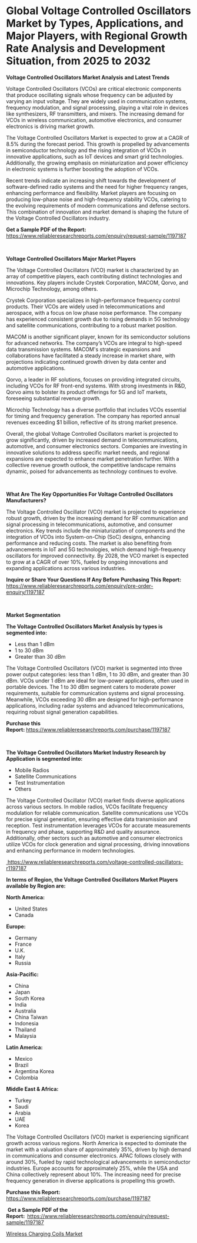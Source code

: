 <p><h1>Global Voltage Controlled Oscillators Market by Types, Applications, and Major Players, with Regional Growth Rate Analysis and Development Situation, from 2025 to 2032</h1></p><p><strong>Voltage Controlled Oscillators Market Analysis and Latest Trends</strong></p>
<p><p>Voltage Controlled Oscillators (VCOs) are critical electronic components that produce oscillating signals whose frequency can be adjusted by varying an input voltage. They are widely used in communication systems, frequency modulation, and signal processing, playing a vital role in devices like synthesizers, RF transmitters, and mixers. The increasing demand for VCOs in wireless communication, automotive electronics, and consumer electronics is driving market growth.</p><p>The Voltage Controlled Oscillators Market is expected to grow at a CAGR of 8.5% during the forecast period. This growth is propelled by advancements in semiconductor technology and the rising integration of VCOs in innovative applications, such as IoT devices and smart grid technologies. Additionally, the growing emphasis on miniaturization and power efficiency in electronic systems is further boosting the adoption of VCOs.</p><p>Recent trends indicate an increasing shift towards the development of software-defined radio systems and the need for higher frequency ranges, enhancing performance and flexibility. Market players are focusing on producing low-phase noise and high-frequency stability VCOs, catering to the evolving requirements of modern communications and defense sectors. This combination of innovation and market demand is shaping the future of the Voltage Controlled Oscillators industry.</p></p>
<p><strong>Get a Sample PDF of the Report:&nbsp;</strong> <a href="https://www.reliableresearchreports.com/enquiry/request-sample/1197187?utm_campaign=8&utm_medium=2&utm_source=Github&utm_content=ia&utm_term=11022025&utm_id=voltage-controlled-oscillators">https://www.reliableresearchreports.com/enquiry/request-sample/1197187</a></p>
<p>&nbsp;</p>
<p><strong>Voltage Controlled Oscillators Major Market Players</strong></p>
<p><p>The Voltage Controlled Oscillators (VCO) market is characterized by an array of competitive players, each contributing distinct technologies and innovations. Key players include Crystek Corporation, MACOM, Qorvo, and Microchip Technology, among others.</p><p>Crystek Corporation specializes in high-performance frequency control products. Their VCOs are widely used in telecommunications and aerospace, with a focus on low phase noise performance. The company has experienced consistent growth due to rising demands in 5G technology and satellite communications, contributing to a robust market position.</p><p>MACOM is another significant player, known for its semiconductor solutions for advanced networks. The company’s VCOs are integral to high-speed data transmission systems. MACOM's strategic expansions and collaborations have facilitated a steady increase in market share, with projections indicating continued growth driven by data center and automotive applications.</p><p>Qorvo, a leader in RF solutions, focuses on providing integrated circuits, including VCOs for RF front-end systems. With strong investments in R&D, Qorvo aims to bolster its product offerings for 5G and IoT markets, foreseeing substantial revenue growth.</p><p>Microchip Technology has a diverse portfolio that includes VCOs essential for timing and frequency generation. The company has reported annual revenues exceeding $1 billion, reflective of its strong market presence.</p><p>Overall, the global Voltage Controlled Oscillators market is projected to grow significantly, driven by increased demand in telecommunications, automotive, and consumer electronics sectors. Companies are investing in innovative solutions to address specific market needs, and regional expansions are expected to enhance market penetration further. With a collective revenue growth outlook, the competitive landscape remains dynamic, poised for advancements as technology continues to evolve.</p></p>
<p>&nbsp;</p>
<p><strong>What Are The Key Opportunities For Voltage Controlled Oscillators Manufacturers?</strong></p>
<p><p>The Voltage Controlled Oscillator (VCO) market is projected to experience robust growth, driven by the increasing demand for RF communication and signal processing in telecommunications, automotive, and consumer electronics. Key trends include the miniaturization of components and the integration of VCOs into System-on-Chip (SoC) designs, enhancing performance and reducing costs. The market is also benefiting from advancements in IoT and 5G technologies, which demand high-frequency oscillators for improved connectivity. By 2028, the VCO market is expected to grow at a CAGR of over 10%, fueled by ongoing innovations and expanding applications across various industries.</p></p>
<p><strong>Inquire or Share Your Questions If Any Before Purchasing This Report:</strong> <a href="https://www.reliableresearchreports.com/enquiry/pre-order-enquiry/1197187?utm_campaign=8&utm_medium=2&utm_source=Github&utm_content=ia&utm_term=11022025&utm_id=voltage-controlled-oscillators">https://www.reliableresearchreports.com/enquiry/pre-order-enquiry/1197187</a></p>
<p>&nbsp;</p>
<p><strong>Market Segmentation</strong></p>
<p><strong>The Voltage Controlled Oscillators Market Analysis by types is segmented into:</strong></p>
<p><ul><li>Less than 1 dBm</li><li>1 to 30 dBm</li><li>Greater than 30 dBm</li></ul></p>
<p><p>The Voltage Controlled Oscillators (VCO) market is segmented into three power output categories: less than 1 dBm, 1 to 30 dBm, and greater than 30 dBm. VCOs under 1 dBm are ideal for low-power applications, often used in portable devices. The 1 to 30 dBm segment caters to moderate power requirements, suitable for communication systems and signal processing. Meanwhile, VCOs exceeding 30 dBm are designed for high-performance applications, including radar systems and advanced telecommunications, requiring robust signal generation capabilities.</p></p>
<p><strong>Purchase this Report:&nbsp;</strong><a href="https://www.reliableresearchreports.com/purchase/1197187?utm_campaign=8&utm_medium=2&utm_source=Github&utm_content=ia&utm_term=11022025&utm_id=voltage-controlled-oscillators">https://www.reliableresearchreports.com/purchase/1197187</a></p>
<p>&nbsp;</p>
<p><strong>The Voltage Controlled Oscillators Market Industry Research by Application is segmented into:</strong></p>
<p><ul><li>Mobile Radios</li><li>Satellite Communications</li><li>Test Instrumentation</li><li>Others</li></ul></p>
<p><p>The Voltage Controlled Oscillator (VCO) market finds diverse applications across various sectors. In mobile radios, VCOs facilitate frequency modulation for reliable communication. Satellite communications use VCOs for precise signal generation, ensuring effective data transmission and reception. Test instrumentation leverages VCOs for accurate measurements in frequency and phase, supporting R&D and quality assurance. Additionally, other sectors such as automotive and consumer electronics utilize VCOs for clock generation and signal processing, driving innovations and enhancing performance in modern technologies.</p></p>
<p><a href="https://www.reliableresearchreports.com/voltage-controlled-oscillators-r1197187?utm_campaign=8&utm_medium=2&utm_source=Github&utm_content=ia&utm_term=11022025&utm_id=voltage-controlled-oscillators">&nbsp;https://www.reliableresearchreports.com/voltage-controlled-oscillators-r1197187</a></p>
<p><strong>In terms of Region, the Voltage Controlled Oscillators Market Players available by Region are:</strong></p>
<p>
    <p> <strong> North America: </strong>
        <ul>
            <li>United States</li>
            <li>Canada</li>
        </ul>
        </p> 
    <p> <strong> Europe: </strong>
        <ul>
            <li>Germany</li>
            <li>France</li>
            <li>U.K.</li>
            <li>Italy</li>
            <li>Russia</li>
        </ul>
        </p> 
    <p> <strong> Asia-Pacific: </strong>
        <ul>
            <li>China</li>
            <li>Japan</li>
            <li>South Korea</li>
            <li>India</li>
            <li>Australia</li>
            <li>China Taiwan</li>
            <li>Indonesia</li>
            <li>Thailand</li>
            <li>Malaysia</li>
        </ul>
        </p> 
    <p> <strong> Latin America: </strong>
        <ul>
            <li>Mexico</li>
            <li>Brazil</li>
            <li>Argentina Korea</li>
            <li>Colombia</li>
        </ul>
        </p> 
    <p> <strong> Middle East & Africa: </strong>
        <ul>
            <li>Turkey</li>
            <li>Saudi</li>
            <li>Arabia</li>
            <li>UAE</li>
            <li>Korea</li>
        </ul>
    </p>
    </p>
<p><p>The Voltage Controlled Oscillators (VCO) market is experiencing significant growth across various regions. North America is expected to dominate the market with a valuation share of approximately 35%, driven by high demand in communications and consumer electronics. APAC follows closely with around 30%, fueled by rapid technological advancements in semiconductor industries. Europe accounts for approximately 25%, while the USA and China collectively represent about 10%. The increasing need for precise frequency generation in diverse applications is propelling this growth.</p></p>
<p><strong>Purchase this Report: </strong><a href="https://www.reliableresearchreports.com/purchase/1197187?utm_campaign=8&utm_medium=2&utm_source=Github&utm_content=ia&utm_term=11022025&utm_id=voltage-controlled-oscillators">https://www.reliableresearchreports.com/purchase/1197187</a></p>
<p>&nbsp;<strong>Get a Sample PDF of the Report:&nbsp;&nbsp;</strong><a href="https://www.reliableresearchreports.com/enquiry/request-sample/1197187?utm_campaign=8&utm_medium=2&utm_source=Github&utm_content=ia&utm_term=11022025&utm_id=voltage-controlled-oscillators">https://www.reliableresearchreports.com/enquiry/request-sample/1197187</a></p>
<p><strong></strong></p>
<p><p><a href="https://github.com/angelajermaine/Market-Research-Report-List-6/blob/main/wireless-charging-coils-market.md?utm_campaign=8&utm_medium=2&utm_source=Github&utm_content=ia&utm_term=11022025&utm_id=voltage-controlled-oscillators">Wireless Charging Coils Market</a></p></p>